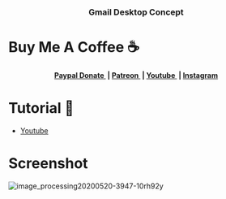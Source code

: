 <h3 align="center">Gmail Desktop Concept</h3>

# Buy Me A Coffee ☕
<p align="center">
	<b>
		<a href="https://www.paypal.me/am523">
			Paypal Donate
		</a>&nbsp;|
		<a href="https://www.patreon.com/user/creators?u=43122521">
			Patreon
		</a>&nbsp;|
		<a href="https://www.youtube.com/channel/UCwI8AQlBewsdxbyk2r4n9CQ">
			Youtube
		</a>&nbsp;|
		<a href="https://www.instagram.com/0x0000523am/">
			Instagram
		</a>
	</b>
  </p>
  


# Tutorial 📸
- <a href="https://www.youtube.com/watch?v=jZyhIT57BWI">
			Youtube
		</a> 

# Screenshot
![image_processing20200520-3947-10rh92y](https://user-images.githubusercontent.com/61135648/95416179-aedc8800-0964-11eb-940f-690038945a36.jpg)
